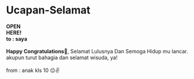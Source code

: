 # Ucapan-Selamat
<!DOCTYPE html>
<html>
  <head>
    <meta http-equiv="content-type" content="text/html; charset=utf-8" />
    <meta name="viewport" content="width=device-width, initial-scale=1">
    <title>Surat</title>
    <link rel="stylesheet" href="surat.css" type="text/css" media="all" />
    <link rel="stylesheet" href="https://unpkg.com/@auroratide/typewritten-text/lib/style.css"/>
  </head>
  <body>
    <div class="container">
      <div class="lapis">
        <div class="penutup"></div>
        <div class="badan">
          <div class="sisi1"></div>
          <div class="sisi2"></div>
          <div class="open" onclick="buka()" id="open"><b>OPEN<br>HERE!</b>
          </div>
        </div>
      </div>
      <div class="isi">
        <typewritten-text>
          <b>to : saya</b><br /><br />
          <b>Happy Congratulations🥳</b>, Selamat Lulusnya Dan Semoga Hidup mu lancar. akupun turut bahagia dan selamat wisuda, ya! <br /><br /
          <b>from : anak kls 10 😐✌️</b>
        </typewritten-text>
      </div>
    </div>
    <script type="Josefin Sans" src="https://unpkg.com/@auroratide/typewritten-text/lib/define.js"></script>
    <script src="script.js" type="text/javascript" charset="utf-8"></script>
  </body>
</html>
